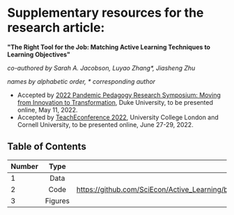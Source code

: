 # Supplementary resources for the research article: 

**"The Right Tool for the Job: Matching Active Learning Techniques to Learning Objectives"**

*co-authored by Sarah A. Jacobson, Luyao Zhang\*, Jiasheng Zhu* 

*names by alphabetic order, \* corresponding author*

-	Accepted by [2022 Pandemic Pedagogy Research Symposium: Moving from Innovation to Transformation](https://learninginnovation.duke.edu/blog/portfolio/the-2022-pandemic-pedagogy-research-symposium/), Duke University, to be presented online, May 11, 2022.
- Accepted by [TeachEconference 2022](https://ctale.org/teacheconference2022/), University College London and Cornell University, to be presented online, June 27-29, 2022.

## Table of Contents


| Number | Type | URL |
| :------------ |:---------------:| -----:|
|1  | Data      | https://github.com/SciEcon/Active_Learning/tree/main/data |
| 2 | Code      |https://github.com/SciEcon/Active_Learning/blob/main/The_Right_Tool_for_the_Job_Matching_Active_Learning_Techniques_to_Learning_Objectives.ipynb|
| 3 | Figures   | https://github.com/SciEcon/Active_Learning/tree/main/figs|




